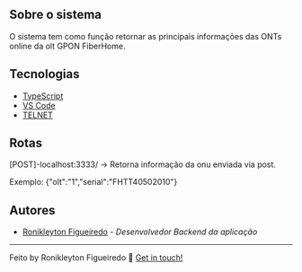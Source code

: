 
## Sobre o sistema

O sistema tem como função retornar as principais informações das ONTs online da olt GPON FiberHome. 


## Tecnologias


* [TypeScript](https://www.typescriptlang.org/)
* [VS Code](https://code.visualstudio.com/) 
* [TELNET](https://telnet.com/) 


## Rotas

[POST]-localhost:3333/ -> Retorna informação da onu enviada via post. 

Exemplo: {"olt":"1","serial":"FHTT40502010"} 


##  Autores
* [Ronikleyton Figueiredo](https://github.com/ronikleyton) - *Desenvolvedor Backend da aplicação*  


---

Feito by Ronikleyton Figueiredo :wave: [Get in touch!](https://www.linkedin.com/in/ronikleyton/)
